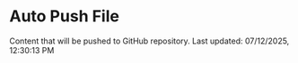 # Auto Push File

Content that will be pushed to GitHub repository.
Last updated: 07/12/2025, 12:30:13 PM